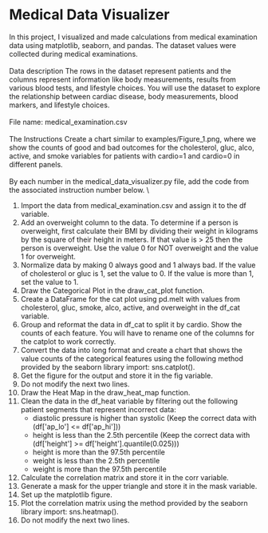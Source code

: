 # Medical Data Visualizer

In this project, I visualized and made calculations from medical examination data using matplotlib, seaborn, and pandas. The dataset values were collected during medical examinations.
\
\
Data description
The rows in the dataset represent patients and the columns represent information like body measurements, results from various blood tests, and lifestyle choices. You will use the dataset to explore the relationship between cardiac disease, body measurements, blood markers, and lifestyle choices.
\
\
File name: medical_examination.csv
\
\
The Instructions
Create a chart similar to examples/Figure_1.png, where we show the counts of good and bad outcomes for the cholesterol, gluc, alco, active, and smoke variables for patients with cardio=1 and cardio=0 in different panels.
\
\
By each number in the medical_data_visualizer.py file, add the code from the associated instruction number below.
\

1. Import the data from medical_examination.csv and assign it to the df variable.
2. Add an overweight column to the data. To determine if a person is overweight, first calculate their BMI by dividing their weight in kilograms by the square of their height in meters. If that value is > 25 then the person is overweight. Use the value 0 for NOT overweight and the value 1 for overweight.
3. Normalize data by making 0 always good and 1 always bad. If the value of cholesterol or gluc is 1, set the value to 0. If the value is more than 1, set the value to 1.
4. Draw the Categorical Plot in the draw_cat_plot function.
5. Create a DataFrame for the cat plot using pd.melt with values from cholesterol, gluc, smoke, alco, active, and overweight in the df_cat variable.
6. Group and reformat the data in df_cat to split it by cardio. Show the counts of each feature. You will have to rename one of the columns for the catplot to work correctly.
7. Convert the data into long format and create a chart that shows the value counts of the categorical features using the following method provided by the seaborn library import: sns.catplot().
8. Get the figure for the output and store it in the fig variable.
9. Do not modify the next two lines.
10. Draw the Heat Map in the draw_heat_map function.
11. Clean the data in the df_heat variable by filtering out the following patient segments that represent incorrect data:
    - diastolic pressure is higher than systolic (Keep the correct data with (df['ap_lo'] <= df['ap_hi']))
    - height is less than the 2.5th percentile (Keep the correct data with (df['height'] >= df['height'].quantile(0.025)))
    - height is more than the 97.5th percentile
    - weight is less than the 2.5th percentile
    - weight is more than the 97.5th percentile
12. Calculate the correlation matrix and store it in the corr variable.
13. Generate a mask for the upper triangle and store it in the mask variable.
14. Set up the matplotlib figure.
15. Plot the correlation matrix using the method provided by the seaborn library import: sns.heatmap().
16. Do not modify the next two lines.



